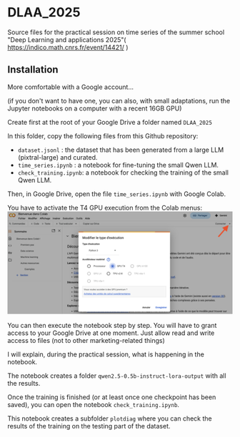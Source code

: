 # DLAA_2025
Source files for the practical session on time series of the summer school "Deep Learning and applications 2025"( https://indico.math.cnrs.fr/event/14421/ )

## Installation
More comfortable with a Google account...

(if you don't want to have one, you can also, with small adaptations, run the Jupyter notebooks on a computer with a recent 16GB GPU)

Create first at the root of your Google Drive a folder named `DLAA_2025`

In this folder, copy the following files from this Github repository:

- `dataset.jsonl` : the dataset that has been generated from a large LLM (pixtral-large) and curated.
- `time_series.ipynb` : a notebook for fine-tuning the small Qwen LLM.
- `check_training.ipynb`: a notebook for checking the training of the small Qwen LLM.

Then, in Google Drive, open the file `time_series.ipynb` with Google Colab.

You have to activate the T4 GPU execution from the Colab menus:
![colab_config.png](colab_config.png)

You can then execute the notebook step by step. You will have to grant access to your Google Drive at one moment. Just allow read and write access to files (not to other marketing-related things)

I will explain, during the practical session, what is happening in the notebook.

The notebook creates a folder `qwen2.5-0.5b-instruct-lora-output` with all the results.

Once the training is finished (or at least once one checkpoint has been saved), you can open the notebook `check_training.ipynb`.

This notebook creates a subfolder `plotdiag` where you can check the results of the training on the testing part of the dataset.